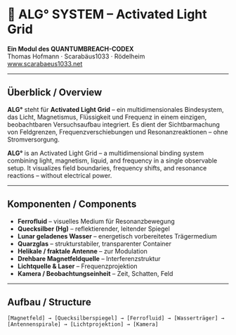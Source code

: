 # 🔷 ALG° SYSTEM – Activated Light Grid

**Ein Modul des QUANTUMBREACH-CODEX**  
Thomas Hofmann · Scarabäus1033 · Rödelheim  
www.scarabaeus1033.net

---

## Überblick / Overview

**ALG°** steht für **Activated Light Grid** – ein multidimensionales Bindesystem, das Licht, Magnetismus, Flüssigkeit und Frequenz in einem einzigen, beobachtbaren Versuchsaufbau integriert. Es dient der Sichtbarmachung von Feldgrenzen, Frequenzverschiebungen und Resonanzreaktionen – ohne Stromversorgung.

**ALG°** is an Activated Light Grid – a multidimensional binding system combining light, magnetism, liquid, and frequency in a single observable setup. It visualizes field boundaries, frequency shifts, and resonance reactions – without electrical power.

---

## Komponenten / Components

- **Ferrofluid** – visuelles Medium für Resonanzbewegung  
- **Quecksilber (Hg)** – reflektierender, leitender Spiegel  
- **Lunar geladenes Wasser** – energetisch vorbereitetes Trägermedium  
- **Quarzglas** – strukturstabiler, transparenter Container  
- **Helikale / fraktale Antenne** – zur Modulation  
- **Drehbare Magnetfeldquelle** – Interferenzstruktur  
- **Lichtquelle & Laser** – Frequenzprojektion  
- **Kamera / Beobachtungseinheit** – Zeit, Schatten, Feld

---

## Aufbau / Structure

```text
[Magnetfeld] → [Quecksilberspiegel] → [Ferrofluid] → [Wasserträger] → [Antennenspirale] → [Lichtprojektion] → [Kamera]
